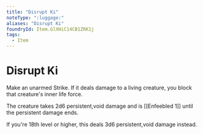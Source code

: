 ```yaml
---
title: "Disrupt Ki"
noteType: ":luggage:"
aliases: "Disrupt Ki"
foundryId: Item.GlXHiC14CB1ZRK1j
tags:
  - Item
---
```


# Disrupt Ki

Make an unarmed Strike. If it deals damage to a living creature, you block that creature's inner life force.

The creature takes 2d6 persistent,void damage and is [[Enfeebled 1]] until the persistent damage ends.

If you're 18th level or higher, this deals 3d6 persistent,void damage instead.

